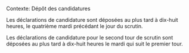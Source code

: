 Contexte: Dépôt des candidatures

Les déclarations de candidature sont déposées au plus tard à dix-huit heures, le quatrième mardi précédant le jour du scrutin.

Les déclarations de candidature pour le second tour de scrutin sont déposées au plus tard à dix-huit heures le mardi qui suit le premier tour.